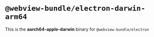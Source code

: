 # `@webview-bundle/electron-darwin-arm64`

This is the **aarch64-apple-darwin** binary for `@webview-bundle/electron`
